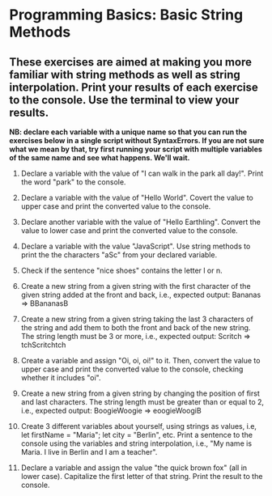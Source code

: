 # Programming Basics: Basic String Methods

## These exercises are aimed at making you more familiar with string methods as well as string interpolation. Print your results of each exercise to the console. Use the terminal to view your results. 

**NB: declare each variable with a unique name so that you can run the exercises below in a single script without SyntaxErrors. If you are not sure what we mean by that, try first running your script with multiple variables of the same name and see what happens. We'll wait.**

1. Declare a variable with the value of "I can walk in the park all day!". Print the word "park" to the console.

2. Declare a variable with the value of "Hello World". Covert the value to upper case and print the converted value to the console.

3. Declare another variable with the value of "Hello Earthling". Convert the value to lower case and print the converted value to the console. 

4. Declare a variable with the value "JavaScript". Use string methods to print the the characters "aSc" from your declared variable.

5. Check if the sentence "nice shoes" contains the letter l or n. 

6. Create a new string from a given string with the first character of the given string added at the front and back, i.e., expected output: Bananas => BBananasB

7. Create a new string from a given string taking the last 3 characters of the string and add them to both the front and back of the new string. The string length must be 3 or more, i.e., expected output: Scritch => tchScritchtch

8. Create a variable and assign "Oi, oi, oi!" to it. Then, convert the value to upper case and print the converted value to the console, checking whether it includes "oi".

9. Create a new string from a given string by changing the position of first and last characters. The string length must be greater than or equal to 2, i.e., expected output: BoogieWoogie => eoogieWoogiB

10. Create 3 different variables about yourself, using strings as values, i.e, let firstName = "Maria"; let city = "Berlin", etc. Print a sentence to the console using the variables and string interpolation, i.e., "My name is Maria. I live in Berlin and I am a teacher". 

11. Declare a variable and assign the value "the quick brown fox" (all in lower case). Capitalize the first letter of that string. Print the result to the console.










